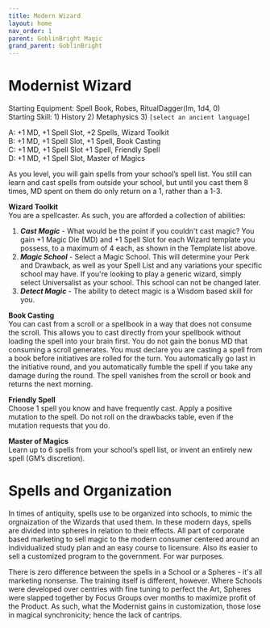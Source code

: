 ```yaml
---
title: Modern Wizard
layout: home
nav_order: 1
parent: GoblinBright Magic
grand_parent: GoblinBright
---
```


# Modernist Wizard
Starting Equipment: Spell Book, Robes, RitualDagger(lm, 1d4, 0)  <br>
Starting Skill: 1) History 2) Metaphysics 3) `[select an ancient language]`

A: +1 MD, +1 Spell Slot, +2 Spells, Wizard Toolkit <br>
B: +1 MD, +1 Spell Slot, +1 Spell, Book Casting <br>
C: +1 MD, +1 Spell Slot +1 Spell, Friendly Spell <br>
D: +1 MD, +1 Spell Slot, Master of Magics <br>


As you level, you will gain spells from your school’s spell list. You still can learn and cast spells from outside your school, but until you cast them 8 times, MD spent on them do only return on a 1, rather than a 1-3.

**Wizard Toolkit** <br>
You are a spellcaster. As such, you are afforded a collection of abilities:
1.  _**Cast Magic**_ - What would be the point if you couldn't cast magic? You gain +1 Magic Die (MD) and +1 Spell Slot for each Wizard template you possess, to a maximum of 4 each, as shown in the Template list above.
2.  _**Magic School**_ - Select a Magic School. This will determine your Perk and Drawback, as well as your Spell List and any variations your specific school may have. If you're looking to play a generic wizard, simply select Universalist as your school. This school can not be changed later. 
3. _**Detect Magic**_ - The ability to detect magic is a Wisdom based skill for you. 


**Book Casting** <br>
You can cast from a scroll or a spellbook in a way that does not consume the scroll. This allows you to cast directly from your spellbook without loading the spell into your brain first. You do not gain the bonus MD that consuming a scroll generates. You must declare you are casting a spell from a book before initiatives are rolled for the turn. You automatically go last in the initiative round, and you automatically fumble the spell if you take any damage during the round. The spell vanishes from the scroll or book and returns the next morning.

**Friendly Spell** <br>
Choose 1 spell you know and have frequently cast. Apply a positive mutation to the spell. Do not roll on the drawbacks table, even if the mutation requests that you do.

**Master of Magics** <br>
Learn up to 6 spells from your school’s spell list, or invent an entirely new spell (GM’s discretion). 

# Spells and Organization

In times of antiquity, spells use to be organized into schools, to mimic the orgnaization of the Wizards that used them. In these modern days, spells are divided into spheres in relation to their effects. All part of corporate based marketing to sell magic to the modern consumer centered around an individualized study plan and an easy course to licensure. Also its easier to sell a customized program to the government. For war purposes. 

There is zero difference between the spells in a School or a Spheres - it's all marketing nonsense. The training itself is different, however. Where Schools were developed over centries with fine tuning to perfect the Art, Spheres were slapped together by Focus Groups over months to maximize profit of the Product. As such, what the Modernist gains in customization, those lose in magical synchronicity; hence the lack of cantrips.  



